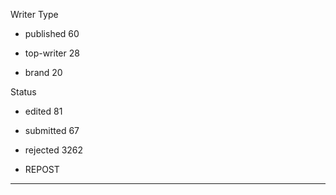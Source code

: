 Writer Type

- published 60

- top-writer 28

- brand 20



Status

- edited 81

- submitted 67

- rejected 3262
- REPOST

---

